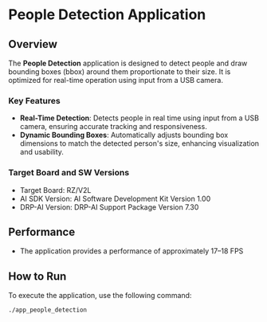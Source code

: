 # People Detection Application

## Overview
The **People Detection** application is designed to detect people and draw bounding boxes (bbox) around them proportionate to their size. It is optimized for real-time operation using input from a USB camera.

### Key Features
- **Real-Time Detection**: Detects people in real time using input from a USB camera, ensuring accurate tracking and responsiveness.
- **Dynamic Bounding Boxes**: Automatically adjusts bounding box dimensions to match the detected person's size, enhancing visualization and usability.

### Target Board and SW Versions
- Target Board: RZ/V2L
- AI SDK Version: AI Software Development Kit Version 1.00
- DRP-AI Version: DRP-AI Support Package Version 7.30

## Performance
- The application provides a performance of approximately 17–18 FPS

## How to Run
To execute the application, use the following command:

```bash
./app_people_detection 
